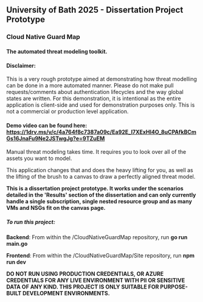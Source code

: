 ## University of Bath 2025 - Dissertation Project Prototype
### Cloud Native Guard Map
#### The automated threat modeling toolkit.

#### Disclaimer:

This is a very rough prototype aimed at demonstrating how threat modelling can be done in a more automated manner. Please do not make pull requests/comments about authentication lifecycles and the way global states are written. For this demonstration, it is intentional as the entire application is client-side and used for demonstration purposes only. This is not a commercial or production level application.

#### Demo video can be found here: https://1drv.ms/v/c/4a764f8c7387a09c/Ea92E_I7XExHl4O_8uCPAfkBCmGs16JnaFu9Ne2JSTwgJg?e=9TZuEM

Manual threat modeling takes time. It requires you to look over all of the assets you want to model.

This application changes that and does the heavy lifting for you, as well as the lifting of the brush to a canvas to draw a perfectly aligned threat model.

**This is a dissertation project prototype. It works under the scenarios detailed in the 'Results' section of the dissertation and can only currently handle a single subscription, single nested resource group and as many VMs and NSGs fit on the canvas page.**

##### To run this project:

**Backend**: From within the /CloudNativeGuardMap repository, run **go run main.go**

**Frontend**: From within the /CloudNativeGuardMap/Site repository, run **npm run dev**

**DO NOT RUN USING PRODUCTION CREDENTIALS, OR AZURE CREDENTIALS FOR ANY LIVE ENVIRONMENT WITH PII OR SENSITIVE DATA OF ANY KIND. THIS PROJECT IS ONLY SUITABLE FOR PURPOSE-BUILT DEVELOPMENT ENVIRONMENTS.**
